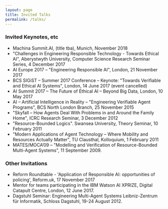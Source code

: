 ```yaml
---
layout: page
title: Invited Talks
permalink: /talks/
---
```

### Invited Keynotes, etc

* Machina Summit.AI, (title tba), Munich, November 2018
* "Challenges in Engineering Responsible Technology - Towards Ethical AI", Aberystwyth University, Computer Science Research Seminar Series, 4 December 2017
* AI Europe 2017 – "Engineering Responsible AI", London, 21 November 2017
* BCS SIGiST – Summer 2017 Conference  – Keynote:  "Towards Verifiable and Ethical AI Systems", London, 14 June 2017 (event cancelled)
* AI Summit 2017 – The Future of Ethical AI – Beyond Big Data, London, 10 May 2017
* AI – Artificial Intelligence in Reality  – "Engineering Verifiable Agent Programs",  BCS North London Branch, 25 November 2015
* "Skyfall – How Agents Deal With Problems in and Around the Family Home", ICRC Research Seminar, 3 December 2012
* "Resource-Bounded Logics". Swansea University, Theory Seminar, 10 February 2011
* "Modern Applications of Agent Technology – Where Mobility and Resources Actually Matter", TU Clausthal, Kolloquium, 1 February 2011
* MATES/MOCA’09 – "Modelling and Verification of Resource-Bounded Multi-Agent Systems", 11 September 2009.


### Other Invitations

* Reform Roundtable - 'Application of Responsible AI: opportunities of policing', Reform.uk, 17 November 2017
* Mentor for teams participating in the IBM Watson AI XPRIZE, Digital Catapult Centre, London, 12 June 2017.
* Dagstuhl Seminar: Engineering Multi-Agent Systems
Leibniz-Zentrum für Informatik, Schloss Dagstuhl, 19-24 August 2012.
